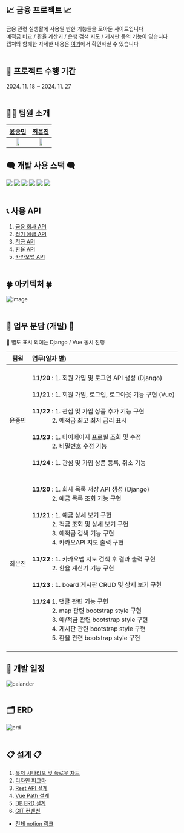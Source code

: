 ## 📈 금융 프로젝트 📈
금융 관련 실생활에 사용될 만한 기능들을 모아둔 사이트입니다
<br> 예적금 비교 / 환율 계산기 / 은행 검색 지도 / 게시판 등의 기능이 있습니다 <br> 캡쳐와 함께한 자세한 내용은 [여기](https://cosmic-flame-b59.notion.site/1495c5a8c4c7803eab83dfb7a8aedb5e?pvs=4)에서 확인하실 수 있습니다 <br><br>

## 📅 프로젝트 수행 기간

2024\. 11. 18 ~ 2024. 11. 27
<br><br>

## 🧑‍🚀 팀원 소개

|[윤종민](https://github.com/ihateafk)|[최은진](https://github.com/carrtt1)|                              
| :---: | :---: |
| [<img src="https://avatars.githubusercontent.com/ihateafk?v=4)" width="40%">](https://github.com/ihateafk) | [<img src="https://avatars.githubusercontent.com/carrtt1?v=4" width="40%">](https://github.com/carrtt1) |

## 🗨️ 개발 사용 스택 🗨️
<img src="https://img.shields.io/badge/vue.js-4FC08D?style=flat-square&logo=vuedotjs&logoColor=white"/> <img src="https://img.shields.io/badge/django-092E20?style=flat-square&logo=django&logoColor=white"/>
<img src="https://img.shields.io/badge/pandas-150458?style=flat-square&logo=pandas&logoColor=white"/>
<img src="https://img.shields.io/badge/sqlite-003B57?style=flat-square&logo=sqlite&logoColor=white"/>
<img src="https://img.shields.io/badge/bootstrap-7952B3?style=flat-square&logo=bootstrap&logoColor=white"/>
<img src="https://img.shields.io/badge/node.js-5FA04E?style=flat-square&logo=nodedotjs&logoColor=white"/>
<br><br>

## 📞 사용 API
1. [금융 회사 API](https://finlife.fss.or.kr/finlife/api/fncCoApi/list.do?menuNo=700051)
2. [정기 예금 API](https://finlife.fss.or.kr/finlife/api/fdrmDpstApi/list.do?menuNo=700052)
3. [적금 API](https://finlife.fss.or.kr/finlife/api/fdrmEntyApi/list.do?menuNo=700053)
4. [환율 API](https://www.exchangerate-api.com/docs/standard-requests)
5. [카카오맵 API](https://apis.map.kakao.com/web/)
   <br><br>

## 🍀 아키텍처 🍀
![image](https://github.com/user-attachments/assets/7f46f733-b09d-48df-8d7f-9bb5903b38e0)
<br><br>

## 📜 업무 분담 (개발) 📜
📌 별도 표시 외에는 Django / Vue 동시 진행 <br>
  
| 팀원 | 업무(일자 별) |
|:---:|:---|
| 윤종민 |  <br><b>11/20</b> : 1. 회원 가입 및 로그인 API 생성 (Django) <br> <br><b>11/21</b> : 1. 회원 가입, 로그인, 로그아웃 기능 구현 (Vue) <br><br> <b>11/22</b> : 1. 관심 및 가입 상품 추가 기능 구현 <br> &emsp;&ensp;&ensp;&ensp;&ensp; 2. 예적금 최고 최저 금리 표시 <br><br> <b>11/23</b> : 1. 마이페이지 프로필 조회 및 수정 <br> &emsp;&ensp;&ensp;&ensp;&ensp; 2. 비밀번호 수정 기능 <br> <br> <b>11/24</b> : 1. 관심 및 가입 상품 등록, 취소 기능 <br> <br> | |
| 최은진 |  <br><b>11/20</b> : 1. 회사 목록 저장 API 생성 (Django) <br> &emsp;&ensp;&ensp;&ensp;&ensp; 2. 예금 목록 조회 기능 구현 <br> <br> <b>11/21</b> : 1. 예금 상세 보기 구현 <br> &emsp;&ensp;&ensp;&ensp;&ensp; 2. 적금 조회 및 상세 보기 구현 <br> &emsp;&ensp;&ensp;&ensp;&ensp; 3. 예적금 검색 기능 구현 <br> &emsp;&ensp;&ensp;&ensp;&ensp; 4. 카카오API 지도 출력 구현 <br> <br> <b>11/22</b> : 1. 카카오맵 지도 검색 후 결과 출력 구현 <br> &emsp;&ensp;&ensp;&ensp;&ensp; 2. 환율 계산기 기능 구현 <br> <br> <b>11/23</b> : 1. board 게시판 CRUD 및 상세 보기 구현 <br> <br> <b>11/24</b> 1. 댓글 관련 기능 구현 <br> &emsp;&ensp;&ensp;&ensp;&ensp; 2. map 관련 bootstrap style 구현 <br> &emsp;&ensp;&ensp;&ensp;&ensp; 3. 예/적금 관련 bootstrap style 구현 <br> &emsp;&ensp;&ensp;&ensp;&ensp; 4. 게시판 관련 bootstrap style 구현 <br> &emsp;&ensp;&ensp;&ensp;&ensp; 5. 환율 관련 bootstrap style 구현 <br> <br> |

## 🌈 개발 일정
![calander](https://github.com/user-attachments/assets/5f41b80d-ec50-44b0-8938-1632c5355e54)
<br><br>

## 🗂️ ERD
![erd](https://github.com/user-attachments/assets/24fec218-14f1-40c2-b3f5-3a7e4bd30fdc)
<br><br>

## 📋 설계 📋
1. [유저 시나리오 및 플로우 차트](https://cosmic-flame-b59.notion.site/1355c5a8c4c780318ffcd399f2eca1e2?pvs=4)
2. [디자인 피그마](https://www.figma.com/design/7iKUNrvVWlHHLANsGa2HlJ/%EA%B8%88%EC%9C%B5?node-id=0-1&node-type=canvas&t=rfKLZM9mgeMzGUjr-0)
3. [Rest API 설계](https://cosmic-flame-b59.notion.site/Rest-API-1345c5a8c4c7803c9dd4ea3947d011d6?pvs=4)
4. [Vue Path 설계](https://cosmic-flame-b59.notion.site/Vue-Path-a233f1d475f4475187d168d2710fde9e?pvs=4)
5. [DB ERD 설계](https://cosmic-flame-b59.notion.site/DB-ERD-1355c5a8c4c78081be90c14f9ac5ddb8?pvs=4)
6. [GIT 컨벤션](https://cosmic-flame-b59.notion.site/GIT-1435c5a8c4c7803db923eb54708caa2b?pvs=4)

- [전체 notion 링크](https://cosmic-flame-b59.notion.site/1345c5a8c4c7805cab0fc33a72e0109c?pvs=4)
